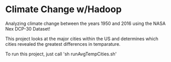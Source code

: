 # Climate Change w/Hadoop

Analyzing climate change between the years 1950 and 2016 using the NASA Nex DCP-30 Dataset!

This project looks at the major cities within the US and determines which cities revealed the greatest differences in temparature.

To run this project, just call 'sh runAvgTempCities.sh'

